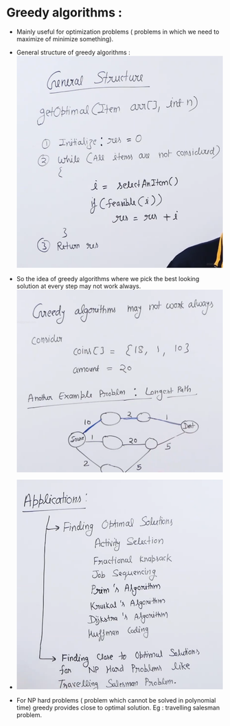 # Greedy algorithms :

* Mainly useful for optimization problems ( problems in which we need to maximize of minimize something).

* General structure of greedy algorithms : ![](2022-07-31-10-20-19.png)

* So the idea of greedy algorithms where we pick the best looking solution at every step may not work always. ![](2022-07-31-10-22-33.png)

* ![](2022-07-31-10-24-56.png)

* For NP hard problems ( problem which cannot be solved in polynomial time) greedy provides close to optimal solution. Eg : travelling salesman problem.

